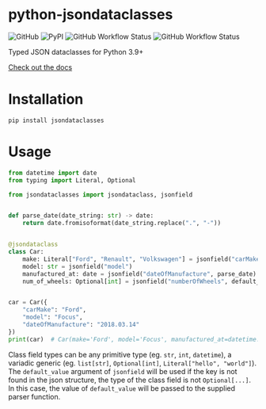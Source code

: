# python-jsondataclasses

![GitHub](https://img.shields.io/github/license/issy/python-jsondataclasses)
![PyPI](https://img.shields.io/pypi/v/jsondataclasses)
![GitHub Workflow Status](https://img.shields.io/github/actions/workflow/status/issy/python-jsondataclasses/lint.yml)
![GitHub Workflow Status](https://img.shields.io/github/actions/workflow/status/issy/python-jsondataclasses/unit-tests.yml?label=tests)

Typed JSON dataclasses for Python 3.9+

[Check out the docs](https://issy.github.io/python-jsondataclasses)

# Installation

`pip install jsondataclasses`

# Usage

```py
from datetime import date
from typing import Literal, Optional

from jsondataclasses import jsondataclass, jsonfield


def parse_date(date_string: str) -> date:
    return date.fromisoformat(date_string.replace(".", "-"))


@jsondataclass
class Car:
    make: Literal["Ford", "Renault", "Volkswagen"] = jsonfield("carMake")
    model: str = jsonfield("model")
    manufactured_at: date = jsonfield("dateOfManufacture", parse_date)
    num_of_wheels: Optional[int] = jsonfield("numberOfWheels", default_value=4)


car = Car({
    "carMake": "Ford",
    "model": "Focus",
    "dateOfManufacture": "2018.03.14"
})
print(car)  # Car(make='Ford', model='Focus', manufactured_at=datetime.date(2018, 3, 14), num_of_wheels=4)
```

Class field types can be any primitive type (eg. `str`, `int`, `datetime`), a variadic generic (eg. `list[str]`, `Optional[int]`, `Literal["hello", "world"]`). The `default_value` argument of `jsonfield` will be used if the key is not found in the json structure, the type of the class field is not `Optional[...]`. In this case, the value of `default_value` will be passed to the supplied parser function.
